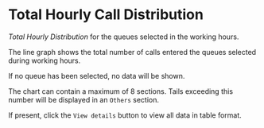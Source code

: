 # Total Hourly Call Distribution

*Total Hourly Distribution* for the queues selected in the working 
hours.

The line graph shows the total number of calls entered the queues
selected during working hours.

If no queue has been selected, no data will be shown.

The chart can contain a maximum of 8 sections. Tails exceeding this
number will be displayed in an ``Others`` section.

If present, click the ``View details`` button to view
all data in table format.
